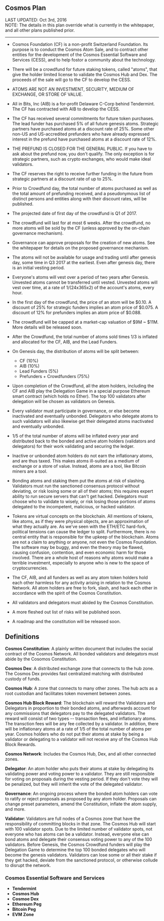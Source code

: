 Cosmos Plan
-----------

LAST UPDATED: Oct 3rd, 2016<br/>
NOTE: The details in this plan override what is currently in the whitepaper,
and all other plans published prior.

<hr />

* Cosmos Foundation (CF) is a non-profit Switzerland Foundation. Its purpose is
  to conduct the Cosmos Atom Sale, and to contract other entities for the
  development of the Cosmos Essential Software and Services (CESS), and to help
  fostor a community about the technology.

* There will be a crowdfund for future staking tokens, called "atoms", that
  give the holder limited license to validate the Cosmos Hub and Dex. The
  proceeds of the sale will go to the CF to develop the CESS.

* ATOMS ARE NOT AN INVESTMENT, SECURITY, MEDIUM OF EXCHANGE, OR STORE OF VALUE.

* All in Bits, Inc (AIB) is a for-profit Delaware C-Corp behind Tendermint.
  The CF has contracted with AIB to develop the CESS.

* The CF has received several commitments for future token purchases.  The lead
  funder has purchased 5% of all future genesis atoms.  Strategic partners have
  purchased atoms at a discount rate of 25%.  Some other non-US and
  US-accredited prefunders who have already expressed interest in the prefund
  have purchased atoms at a discount rate of 12%.

* THE PREFUND IS CLOSED FOR THE GENERAL PUBLIC. If you have to ask about the
  prefund now, you don't qualify.  The only exception is for strategic
  partners, such as crypto exchanges, who would make ideal validators.

* The CF reserves the right to receive further funding in the future from
  strategic partners at a discount rate of up to 25%.

* Prior to Crowdfund day, the total number of atoms purchased as well as the
  total amount of prefunding received, and a pseudonymous list of distinct
  persons and entities along with their discount rates, will be published.

* The projected date of first day of the crowdfund is Q1 of 2017.

* The crowdfund will last for at most 6 weeks.  After the crowdfund, no more
  atoms will be sold by the CF (unless approved by the on-chain governance
  mechanism).

* Governance can approve proposals for the creation of new atoms. See the
  whitepaper for details on the proposed governance mechanism.

* The atoms will not be available for usage and trading until after genesis
  day, some time in Q3 2017 at the earliest.  Even after genesis day, there is
  an initial vesting period.

* Everyone's atoms will vest over a period of two years after Genesis. Unvested
  atoms cannot be transferred until vested.  Unvested atoms will vest over
  time, at a rate of 1/(24x365x2) of the account's atoms, every hour.

* In the first day of the crowdfund, the price of an atom will be $0.10.  A
  discount of 25% for strategic funders implies an atom price of $0.075.  A
  discount of 12% for prefunders implies an atom price of $0.088.

* The crowdfund will be capped at a market-cap valuation of $9M ~ $11M.
  More details will be released soon.

* After the Crowdfund, the total number of atoms sold times 1/3 is
  inflated and allocated for the CF, AIB, and the Lead Funders.

* On Genesis day, the distribution of atoms will be split between:
  * CF (10%)
  * AIB (10%)
  * Lead Funders (5%)
  * Prefunders + Crowdfunders (75%)

* Upon completion of the Crowdfund, all the atom holders, including the CF and
  AIB play the Delegation Game in a special purpose Ethereum smart contract
  (which holds no Ether).  The top 100 validators after delegation will be
  chosen as validators on Genesis.

* Every validator must participate in governance, or else become inactivated
  and eventually unbonded. Delegators who delegate atoms to such validators
  will also likewise get their delegated atoms inactivated and eventually
  unbonded.

* 1/5 of the total number of atoms will be inflated every year and distributed
  back to the bonded and active atom holders (validators and delegators) for
  their work validating and securing the ledger.

* Inactive or unbonded atom holders do not earn the inflationary atoms, and
  are thus taxed.  This makes atoms ill-suited as a medium of exchange or a
  store of value.  Instead, atoms are a tool, like Bitcoin miners are a tool.

* Bonding atoms and staking them put the atoms at risk of slashing. Validators
  must run the sanctioned consensus protocol without deviating, or risk losing
  some or all of their atoms; this requires expert ability to run secure
  servers that can't get hacked. Delegators must choose who to validate to
  wisely, or risk losing those portions of atoms delegated to the incompetent,
  malicious, or hacked validator.

* Tokens are virtual concepts on the blockchain.  All mentions of tokens, like
  atoms, as if they were physical objects, are an approximation of what they
  actually are.  As we've seen with the ETH/ETC hard-fork, political tensions
  can cause the ledger to split.  Furthermore, there is no central entity that
  is responsible for the upkeep of the blockchain.  Atoms are not a claim to
  anything or anyone, not even the Cosmos Foundation.  The software may be
  buggy, and even the theory may be flawed, causing confusion, contention, and
  even economic harm for those involved.  There are a whole host of reasons why
  atoms would make a terrible investment, especially to anyone who is new to
  the space of cryptocurrencies.

* The CF, AIB, and all funders as well as any atom token holders hold
  each other harmless for any activity arising in relation to the Cosmos
  Network.  All atom holders are free to fork, slash, and hack each other in
  accordance with the spirit of the Cosmos Constitution.

* All validators and delegators must abided by the Cosmos Constitution.

* A more fleshed out list of risks will be published soon.

* A roadmap and the constitution will be released soon.

## Definitions

**Cosmos Constitution**: A plainly written document that includes the social
contract of the Cosmos Network.  All bonded validators and delegators must
abide by the Cosomos Constitution.

**Cosmos Dex**: A distributed exchange zone that connects to the hub zone.  The
Cosmos Dex provides fast centralized matching with distributed custody of
funds.

**Cosmos Hub**: A zone that connects to many other zones.  The hub acts as a
root custodian and facilitates token movement between zones.

**Cosmos Hub Block Reward**: The blockchain will reward the Validators and
Delegators in proportion to their bonded atoms, and afterwards account for any
commissions that delegators pay to the delegated validators.  The reward will
consist of two types -- transaction fees, and inflationary atoms.  The
transction fees will be any fee collected by a validator.  In addition, there
will be inflationary atoms at a rate of 1/5 of the total number of atoms per
year.  Cosmos holders who do not put their atoms at stake by being a validator
or delegating to a validator will not receive any of the Cosmos Hub Block
Rewards.

**Cosmos Network**: Includes the Cosmos Hub, Dex, and all other connected
zones.

**Delegator**: An atom holder who puts their atoms at stake by delegating its
validating power and voting power to a validator.  They are still responsible
for voting on proposals during the vesting period.  If they don't vote they
will be penalized, but they will inherit the vote of the delegated validator.

**Governance**: An ongoing process where the bonded atom holders can vote to
ratify or reject proposals as proposed by any atom holder.  Proposals can
change preset parameters, amend the Constitution, inflate the atom supply,
and more.

**Validator**: Validators are full nodes of a Cosmos zone that have the
responsibility of committing blocks in that zone.  The Cosmos Hub will start
with 100 validator spots.  Due to the limited number of validator spots, not
everyone who has atoms can be a validator.  Instead, everyone else can bond
atoms and delegate their consensus voting power to any of the 100 validators.
Before Genesis, the Cosmos Crowdfund funders will play the Delegation Game to
determine the top 100 bonded delegates who will become the genesis validators.
Validators can lose some or all their stake if they get hacked, deviate from
the sanctioned protocol, or otherwise collude to disrupt the network. 

### Cosmos Essential Software and Services

* **Tendermint**
* **Cosmos Hub**
* **Cosmoe Dex**
* **Ethereum Peg**
* **Bitcoin Peg**
* **EVM Zone**

